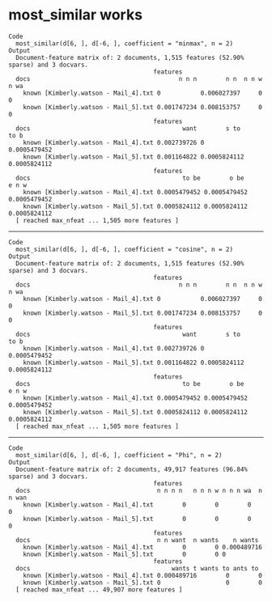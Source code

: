 # most_similar works

    Code
      most_similar(d[6, ], d[-6, ], coefficient = "minmax", n = 2)
    Output
      Document-feature matrix of: 2 documents, 1,515 features (52.90% sparse) and 3 docvars.
                                            features
      docs                                         n n n        n n  n n w  n wa
        known [Kimberly.watson - Mail_4].txt 0           0.006027397     0     0
        known [Kimberly.watson - Mail_5].txt 0.001747234 0.008153757     0     0
                                            features
      docs                                          want        s to          to b
        known [Kimberly.watson - Mail_4].txt 0.002739726 0            0.0005479452
        known [Kimberly.watson - Mail_5].txt 0.001164822 0.0005824112 0.0005824112
                                            features
      docs                                          to be        o be         e n w
        known [Kimberly.watson - Mail_4].txt 0.0005479452 0.0005479452 0.0005479452
        known [Kimberly.watson - Mail_5].txt 0.0005824112 0.0005824112 0.0005824112
      [ reached max_nfeat ... 1,505 more features ]

---

    Code
      most_similar(d[6, ], d[-6, ], coefficient = "cosine", n = 2)
    Output
      Document-feature matrix of: 2 documents, 1,515 features (52.90% sparse) and 3 docvars.
                                            features
      docs                                         n n n        n n  n n w  n wa
        known [Kimberly.watson - Mail_4].txt 0           0.006027397     0     0
        known [Kimberly.watson - Mail_5].txt 0.001747234 0.008153757     0     0
                                            features
      docs                                          want        s to          to b
        known [Kimberly.watson - Mail_4].txt 0.002739726 0            0.0005479452
        known [Kimberly.watson - Mail_5].txt 0.001164822 0.0005824112 0.0005824112
                                            features
      docs                                          to be        o be         e n w
        known [Kimberly.watson - Mail_4].txt 0.0005479452 0.0005479452 0.0005479452
        known [Kimberly.watson - Mail_5].txt 0.0005824112 0.0005824112 0.0005824112
      [ reached max_nfeat ... 1,505 more features ]

---

    Code
      most_similar(d[6, ], d[-6, ], coefficient = "Phi", n = 2)
    Output
      Document-feature matrix of: 2 documents, 49,917 features (96.84% sparse) and 3 docvars.
                                            features
      docs                                   n n n n   n n n w n n n wa  n n wan
        known [Kimberly.watson - Mail_4].txt        0        0        0        0
        known [Kimberly.watson - Mail_5].txt        0        0        0        0
                                            features
      docs                                   n n want  n wants    n wants 
        known [Kimberly.watson - Mail_4].txt        0        0 0.000489716
        known [Kimberly.watson - Mail_5].txt        0        0 0          
                                            features
      docs                                       wants t wants to ants to 
        known [Kimberly.watson - Mail_4].txt 0.000489716        0        0
        known [Kimberly.watson - Mail_5].txt 0                  0        0
      [ reached max_nfeat ... 49,907 more features ]

